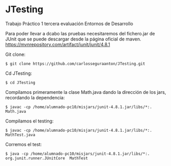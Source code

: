 # JTesting
Trabajo Práctico 1 tercera evaluación Entornos de Desarrollo

Para poder llevar a dcabo las pruebas necesitaremos del fichero.jar de JUnit que se puede descargar desde la página oficial de maven. https://mvnrepository.com/artifact/junit/junit/4.8.1

Git clone:

    $ git clone https://github.com/carlosseguraanton/JTesting.git
    
Cd JTesting:

    $ cd JTesting
    
 Compilamos primeramente la clase Math.java dando la dirección de los jars, recordando la dependencia:

    $ javac -cp /home/alumnado-pc10/misjars/junit-4.8.1.jar/libs/*:.  Math.java

Compilamos el testing:
    
    $ javac -cp /home/alumnado-pc10/misjars/junit-4.8.1.jar/libs/*:.  MathTest.java

Corremos el test:
    
    $ java -cp /home/alumnado-pc10/misjars/junit-4.8.1.jar/libs/*:. org.junit.runner.JUnitCore  MathTest

